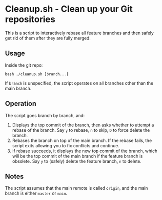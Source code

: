 # Cleanup.sh - Clean up your Git repositories

This is a script to interactively rebase all feature branches
and then safely get rid of them after they are fully merged.

## Usage

Inside the git repo:
```
bash ./cleanup.sh [branch...]
```

If `branch` is unspecified, the script operates on all branches
other than the main branch.

## Operation

The script goes branch by branch, and:

1. Displays the top commit of the branch, then asks whether to attempt
   a rebase of the branch. Say `y` to rebase, `n` to skip, `D` to force
   delete the branch.
2. Rebases the branch on top of the main branch. If the rebase fails,
   the script exits allowing you to fix conflicts and continue.
3. If rebase succeeds, it displays the new top commit of the branch,
   which will be the top commit of the main branch if the feature branch
   is obsolete. Say `y` to (safely) delete the feature branch, `n` to delete.

## Notes

The script assumes that the main remote is called `origin`, and the main
branch is either `master` or `main`.
